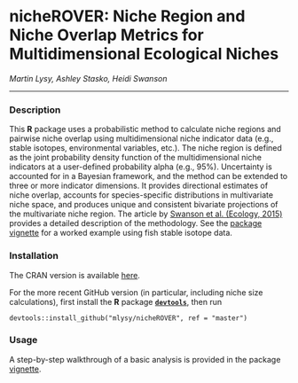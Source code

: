 # nicheROVER: Niche Region and Niche Overlap Metrics for Multidimensional Ecological Niches

*Martin Lysy, Ashley Stasko, Heidi Swanson*

---

### Description

This **R** package uses a probabilistic method to calculate niche regions and pairwise niche overlap using multidimensional niche indicator data (e.g., stable isotopes, environmental variables, etc.). The niche region is defined as the joint probability density function of the multidimensional niche indicators at a user-defined probability alpha (e.g., 95%).  Uncertainty is accounted for in a Bayesian framework, and the method can be extended to three or more indicator dimensions.  It provides directional estimates of niche overlap, accounts for species-specific distributions in multivariate niche space, and produces unique and consistent bivariate projections of the multivariate niche region.  The article by [Swanson et al. (Ecology, 2015)](https://esajournals.onlinelibrary.wiley.com/doi/full/10.1890/14-0235.1) provides a detailed description of the methodology.  See the [package vignette](http://htmlpreview.github.com/?https://github.com/mlysy/nicheROVER/master/inst/doc/ecol-vignette.html) for a worked example using fish stable isotope data.

### Installation

The CRAN version is available [here](https://CRAN.R-project.org/package=nicheROVER).

For the more recent GitHub version (in particular, including niche size calculations), first install the **R** package [**`devtools`**](https://CRAN.R-project.org/package=devtools), then run
```{r}
devtools::install_github("mlysy/nicheROVER", ref = "master")
```

### Usage

A step-by-step walkthrough of a basic analysis is provided in the package [vignette](http://htmlpreview.github.com/?https://github.com/mlysy/nicheROVER/master/doc/ecol-vignette.html).
